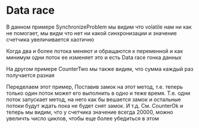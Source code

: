 # Data race

В данном примере SynchronizeProblem мы видим что volatile нам ни как не помогает, мы видм что нет ни какой синхронизации и значение счетчика увеличивается хаотично

Когда два и более потока меняют и обращаются к переменной и как минимум одни поток ее изменяет это и есть Data race гонка данных

На другом примере CounterTwo мы также видим, что сумма каждый раз получается разная

Переделаем этот пример, Поставив замок на этот метод, т.е. теперь только один поток может его выполнить в одно и теже время.
Т.е. одни поток запускает метод, на него как бы вешается замок и остальные потоки будут ждать пока не будет снят замок. И т.д.
См. CounterOk и теперь мы видим, что у счетчика значение всегда 20000, можно увеличть число циклов, чтобы еще более убедиться в этом